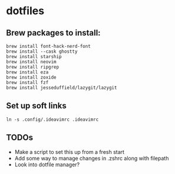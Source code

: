 # dotfiles

## Brew packages to install:

```
brew install font-hack-nerd-font
brew install --cask ghostty
brew install starship
brew install neovim
brew install ripgrep
brew install eza
brew install zoxide
brew install fzf
brew install jesseduffield/lazygit/lazygit
```

## Set up soft links

```
ln -s .config/.ideavimrc .ideavimrc
```

## TODOs

- Make a script to set this up from a fresh start
- Add some way to manage changes in .zshrc along with filepath
- Look into dotfile manager?

